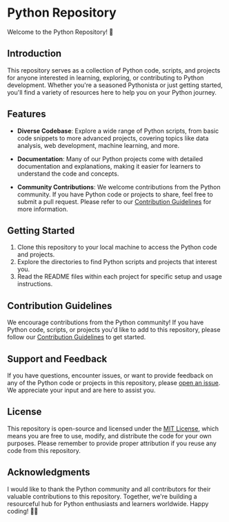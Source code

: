# Python Repository

Welcome to the Python Repository! 🐍

## Introduction

This repository serves as a collection of Python code, scripts, and projects for anyone interested in learning, exploring, or contributing to Python development. Whether you're a seasoned Pythonista or just getting started, you'll find a variety of resources here to help you on your Python journey.

## Features

- **Diverse Codebase**: Explore a wide range of Python scripts, from basic code snippets to more advanced projects, covering topics like data analysis, web development, machine learning, and more.

- **Documentation**: Many of our Python projects come with detailed documentation and explanations, making it easier for learners to understand the code and concepts.

- **Community Contributions**: We welcome contributions from the Python community. If you have Python code or projects to share, feel free to submit a pull request. Please refer to our [Contribution Guidelines](CONTRIBUTING.md) for more information.

## Getting Started

1. Clone this repository to your local machine to access the Python code and projects.
2. Explore the directories to find Python scripts and projects that interest you.
3. Read the README files within each project for specific setup and usage instructions.

## Contribution Guidelines

We encourage contributions from the Python community! If you have Python code, scripts, or projects you'd like to add to this repository, please follow our [Contribution Guidelines](CONTRIBUTING.md) to get started.

## Support and Feedback

If you have questions, encounter issues, or want to provide feedback on any of the Python code or projects in this repository, please [open an issue](https://github.com/your-username/python-repo/issues). We appreciate your input and are here to assist you.

## License

This repository is open-source and licensed under the [MIT License](LICENSE), which means you are free to use, modify, and distribute the code for your own purposes. Please remember to provide proper attribution if you reuse any code from this repository.

## Acknowledgments

I would like to thank the Python community and all contributors for their valuable contributions to this repository. Together, we're building a resourceful hub for Python enthusiasts and learners worldwide. Happy coding! 🐍🚀
